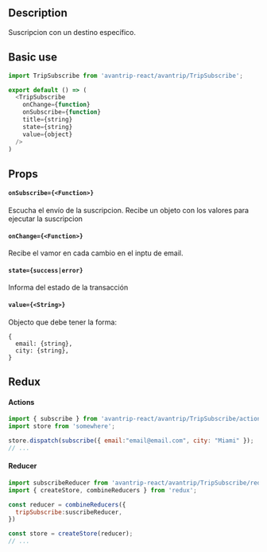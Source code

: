 ## Description
Suscripcion con un destino específico.

## Basic use

```javascript
import TripSubscribe from 'avantrip-react/avantrip/TripSubscribe';

export default () => (
  <TripSubscribe
    onChange={function}
    onSubscribe={function}
    title={string}
    state={string}
    value={object}
  />
)
```

## Props

#### `onSubscribe={<Function>}`
Escucha el envío de la suscripcion. Recibe un objeto con los valores para ejecutar la suscripcion

#### `onChange={<Function>}`
Recibe el vamor en cada cambio en el inptu de email.

#### `state={success|error}`
Informa del estado de la transacción

#### `value={<String>}`
Objecto que debe tener la forma:

```
{
  email: {string},
  city: {string},
}
```

## Redux

#### Actions
```javascript
import { subscribe } from 'avantrip-react/avantrip/TripSubscribe/actions';
import store from 'somewhere';

store.dispatch(subscribe({ email:"email@email.com", city: "Miami" });
// ...
```

#### Reducer
```javascript
import subscribeReducer from 'avantrip-react/avantrip/TripSubscribe/reducer';
import { createStore, combineReducers } from 'redux';

const reducer = combineReducers({
  tripSubscribe:suscribeReducer,
})

const store = createStore(reducer);
// ...
```
